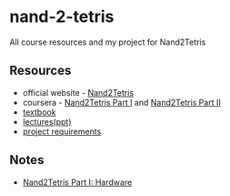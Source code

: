 # nand-2-tetris
All course resources and my project for Nand2Tetris

## Resources
- official website - [Nand2Tetris](https://www.nand2tetris.org/)
- coursera - [Nand2Tetris Part I](https://www.coursera.org/learn/build-a-computer) and [Nand2Tetris Part II](https://www.coursera.org/learn/nand2tetris2)
- [textbook]()
- [lectures(ppt)](./resources/lectures/)
- [project requirements](./resources/projects/)

## Notes
- [Nand2Tetris Part I: Hardware](./notes/hardware.md)